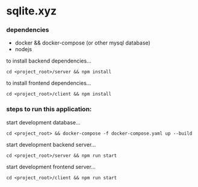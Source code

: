 # sqlite.xyz

### dependencies

- docker && docker-compose (or other mysql database)
- nodejs

to install backend dependencies...

```cd <project_root>/server && npm install```

to install frontend dependencies...

```cd <project_root>/client && npm install```

### steps to run this application:

start development database...

```cd <project_root> && docker-compose -f docker-compose.yaml up --build```

start development backend server...

```cd <project_root>/server && npm run start```

start development frontend server...

```cd <project_root>/client && npm run start```